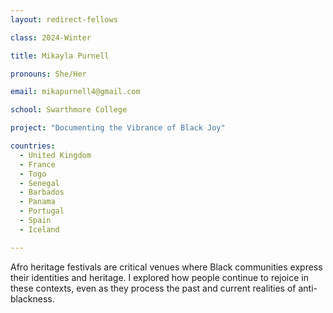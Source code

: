 ```yaml
---
layout: redirect-fellows

class: 2024-Winter

title: Mikayla Purnell

pronouns: She/Her

email: mikapurnell4@gmail.com

school: Swarthmore College

project: "Documenting the Vibrance of Black Joy"

countries:
  - United Kingdom
  - France
  - Togo
  - Senegal
  - Barbados
  - Panama
  - Portugal
  - Spain
  - Iceland

---
```


Afro heritage festivals are critical venues where Black communities express their identities and heritage. I explored how people continue to rejoice in these contexts, even as they process the past and current realities of anti-blackness.
